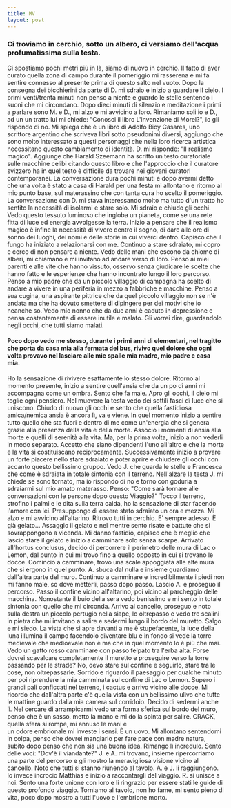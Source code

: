 ```yaml
---
title: MV
layout: post
---
```

### Ci troviamo in cerchio, sotto un albero, ci versiamo dell'acqua profumatissima sulla testa. 
Ci spostiamo  pochi metri più in là, siamo di nuovo in cerchio. Il fatto di aver curato quella zona di campo durante il  pomeriggio mi rasserena e mi fa sentire connesso al presente prima di questo salto nel vuoto. Dopo la consegna dei bicchierini da parte di D. mi sdraio e inizio a guardare il cielo. I primi venti/trenta minuti non penso a niente e guardo le stelle sentendo i suoni che mi circondano. 
Dopo dieci minuti di silenzio e meditazione i primi a parlare sono M. e D., mi alzo e mi  avvicino a loro. Rimaniamo soli io e D., ad un un tratto lui mi chiede: "Conosci il libro L'invenzione di  Morel?", io gli rispondo di no. Mi spiega che è un libro di Adolfo Bioy Casares, uno scrittore argentino  che scriveva libri sotto pseudonimi diversi, aggiungo che sono molto interessato a questi personaggi che nella loro ricerca artistica necessitano questo cambiamento di identità. D. mi risponde: "Il realismo  magico". Aggiunge che Harald Szeemann ha scritto un testo curatoriale sulle macchine celibi citando 
questo libro e che l'approccio che il curatore svizzero ha in quel testo è difficile da trovare nei  giovani curatori contemporanei. La conversazione dura pochi minuti e dopo avermi detto che una volta è  stato a casa di Harald per una festa mi allontano e ritorno al mio punto base, sul materassino che con  tanta cura ho scelto il pomeriggio. 
La conversazione con D. mi stava interessando molto ma tutto d'un tratto ho sentito la necessità di  isolarmi e stare solo. 
Mi sdraio e chiudo gli occhi. Vedo questo tessuto luminoso che ingloba un pianeta, come se una rete fitta di luce ed energia avvolgesse la terra. 
Inizio a pensare che il realismo magico è infine la necessità di vivere dentro il sogno, di dare alle ore di  sonno dei luoghi, dei nomi e delle storie in cui viverci dentro. 
Capisco che il fungo ha iniziato a relazionarsi con me. 
Continuo a stare sdraiato, mi copro e cerco di non pensare a niente. Vedo delle mani che escono da  chiome di alberi, mi chiamano e mi invitano ad andare verso di loro. 
Penso ai miei parenti e alle vite che hanno vissuto, osservo senza giudicare le scelte che hanno fatto e le  esperienze che hanno incontrato lungo il loro percorso. Penso a mio padre che da un piccolo villaggio di  campagna ha scelto di andare a vivere in una periferia in mezzo a fabbriche e macchine. Penso a sua  cugina, una aspirante pittrice che da quel piccolo villaggio non se n'è andata ma che ha dovuto smettere  di dipingere per dei motivi che io neanche so. Vedo mio nonno che da due anni è caduto in depressione e pensa costantemente di essere inutile e malato. Gli vorrei dire, guardandolo negli occhi, che tutti siamo  malati. 
#### Poco dopo vedo me stesso, durante i primi anni di elementari, nel tragitto che porta da casa mia alla  fermata del bus, rivivo quel dolore che ogni volta provavo nel lasciare alle mie spalle mia madre, mio  padre e casa mia. 
Ho la sensazione di rivivere esattamente lo stesso dolore. 
Ritorno al momento presente, inizio a sentire quell'ansia che da un po di anni mi accompagna come un  ombra. Sento che fa male. Apro gli occhi, il cielo mi toglie ogni pensiero. 
Nel muovere la testa vedo dei sottili fasci di luce che si uniscono. Chiudo di nuovo gli occhi e sento che  quella fastidiosa amica/nemica ansia è ancora lì, va e viene. 
In quel momento inizio a sentire tutto quello che sta fuori e dentro di me come un'energia che si genera  grazie alla presenza della vita e della morte. Associo i momenti di ansia alla morte e quelli di serenità alla  vita. Ma, per la prima volta, inizio a non vederli in modo separato. Accetto che siano dipendenti l'uno  all'altro e che la morte e la vita si costituiscano reciprocamente. 
Successivamente inizio a provare un forte piacere nello stare sdraiato e poter aprire e chiudere gli occhi  con accanto questo bellissimo gruppo. Vedo J. che guarda le stelle e Francesca che come è sdraiata in  totale sintonia con il terreno. Nell'alzare la testa J. mi chiede se sono tornato, ma io rispondo di no e 
torno con goduria a sdraiarmi sul mio amato materasso. Penso: "Come sarà tornare alle  conversazioni con le persone dopo questo Viaggio?" 
Tocco il terreno, strofino i palmi e le dita sulla terra calda, ho la sensazione di star facendo l'amore con lei. 
Presuppongo di essere stato sdraiato un ora e mezza. Mi alzo e mi avvicino all'altarino. Ritrovo tutti in  cerchio. E' sempre adesso. È già gelato... Assaggio il gelato e nel mentre sento risate e battute che si  sovrappongono a vicenda. Mi danno fastidio, capisco che è meglio che lascio stare il gelato e inizio a  camminare solo senza scarpe. 
Arrivato all'hortus conclusus, decido di percorrere il perimetro delle mura di Lac o Lemon, dal punto in  cui mi trovo fino a quello opposto in cui si trovano le docce. Comincio a camminare, trovo una scale  appoggiata alle alte mura che si ergono in quel punto. A. sbuca dal nulla e insieme  guardiamo dall'altra parte del muro. Continuo a camminare e incredibilmente i piedi non mi fanno male,  so dove metterli, passo dopo passo. Lascio A. e proseguo il percorso. Passo il confine vicino 
all'altarino, poi vicino al parcheggio delle macchina. Nonostante il buio della sera vedo benissimo e mi  sento in totale sintonia con quello che mi circonda. 
Arrivo al cancello, proseguo e noto sulla destra un piccolo pertugio nella siape, lo oltrepasso e vedo tre  scalini in pietra che mi invitano a salire e sedermi lungo il bordo del muretto. Salgo e mi siedo. La vista  che si apre davanti a me è stupefacente, la luce della luna illumina il campo facendolo diventare blu e in  fondo si vede la torre medievale che medioevale non è ma che in quel momento lo è più che mai. Vedo  un gatto rosso camminare con passo felpato tra l'erba alta. 
Forse dovrei scavalcare completamente il muretto e proseguire verso la torre passando per le strade? No, devo stare sul confine e seguirlo, stare tra le cose, non oltrepassarle. Sorrido e riguardo il paesaggio per  qualche minuto per poi riprendere la mia camminata sul confine di Lac o Lemon. 
Supero i grandi pali conficcati nel terreno, i cactus e arrivo vicino alle docce. Mi ricordo che dall'altra parte c'è quella vista con un bellissimo ulivo che tutte le mattine guardo dalla mia camera sul corridoio. Decido  di sedermi anche lì. Nel cercare di arrampicarmi vedo una forma sferica sul bordo del muro, penso che è  un sasso, metto la mano e mi do la spinta per salire. CRACK, quella sfera si rompe, mi annuso le mani e  
un odore embrionale mi investe i sensi. È un uovo. Mi allontano sentendomi in colpa, penso che dovrei  mangiarlo per fare pace con madre natura, subito dopo penso che non sia una buona idea. Rimango lì  incredulo. 
Sento delle voci: "Dov'è il viandante?" J. e A. mi trovano, insieme ripercorriamo una parte del  percorso e gli mostro la meravigliosa visione vicino al cancello. 
Noto che tutti si stanno riunendo al tavolo. A. e J. li raggiungono. Io invece incrocio Matthias  e inizio a raccontargli del viaggio. R. si unisce a noi. Sento una forte unione con loro e li ringrazio  per essere stati le guide di questo profondo viaggio. 
Torniamo al tavolo, non ho fame, mi sento pieno di vita, poco dopo mostro a tutti l'uovo e l'embrione  morto.
